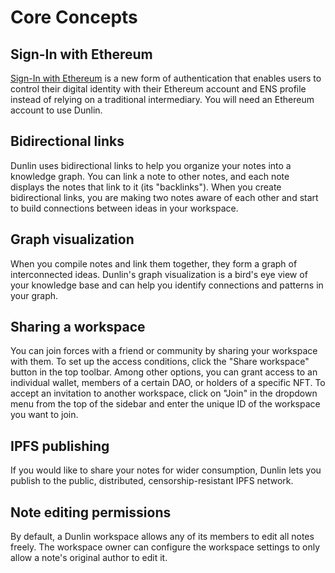 # Core Concepts

## Sign-In with Ethereum

[Sign-In with Ethereum](https://login.xyz/) is a new form of authentication that enables users to control their digital identity with their Ethereum account and ENS profile instead of relying on a traditional intermediary. You will need an Ethereum account to use Dunlin.

## Bidirectional links

Dunlin uses bidirectional links to help you organize your notes into a knowledge graph. You can link a note to other notes, and each note displays the notes that link to it (its "backlinks"). When you create bidirectional links, you are making two notes aware of each other and start to build connections between ideas in your workspace.

## Graph visualization

When you compile notes and link them together, they form a graph of interconnected ideas. Dunlin's graph visualization is a bird's eye view of your knowledge base and can help you identify connections and patterns in your graph.

## Sharing a workspace

You can join forces with a friend or community by sharing your workspace with them. To set up the access conditions, click the "Share workspace" button in the top toolbar. Among other options, you can grant access to an individual wallet, members of a certain DAO, or holders of a specific NFT. To accept an invitation to another workspace, click on "Join" in the dropdown menu from the top of the sidebar and enter the unique ID of the workspace you want to join.

## IPFS publishing

If you would like to share your notes for wider consumption, Dunlin lets you publish to the public, distributed, censorship-resistant IPFS network.

## Note editing permissions

By default, a Dunlin workspace allows any of its members to edit all notes freely. The workspace owner can configure the workspace settings to only allow a note's original author to edit it.

